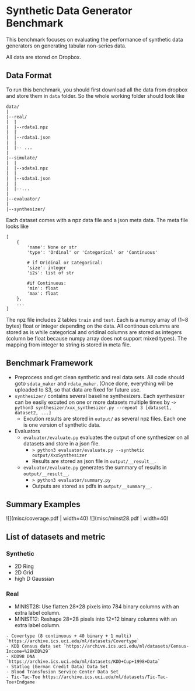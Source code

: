 # Synthetic Data Generator Benchmark

This benchmark focuses on evaluating the performance of synthetic data generators on generating tabular non-series data.

All data are stored on Dropbox. 

## Data Format

To run this benchmark, you should first download all the data from dropbox and store them in `data` folder. So the whole working folder should look like

```
data/
|
|--real/
|  |
|  |--rdata1.npz
|  |
|  |--rdata1.json
|  |
|  |-- ...
|
|--simulate/
|  |
|  |--sdata1.npz
|  |
|  |--sdata1.json
|  |
|  |--...
|
|--evaluator/
|
|--synthesizer/
```

Each dataset comes with a npz data file and a json meta data. The meta file looks like

```
[
	{
		'name': None or str
		'type': 'Ordinal' or 'Categorical' or 'Continuous'
		
		# if Oridinal or Categorical:
		'size': integer
		'i2s': list of str
		
		#if Continuous:
		'min': float
		'max': float
	},
	...
]

```

The npz file includes 2 tables `train` and `test`. Each is a numpy array of (1~8 bytes) float or integer depending on the data. All continous columns are stored as is while categorical and oridinal columns are stored as integers (column be float because numpy array does not support mixed types). The mapping from integer to string is stored in meta file.

## Benchmark Framework

- Preprocess and get clean synthetic and real data sets. All code should goto `sdata_maker` and `rdata_maker`. (Once done, everything will be uploaded to S3, so that data are fixed for future use. 
- `synthesizer/` contains several baseline synthesizers. Each synthesizer can be easily excuted on one or more datasets multiple times by
	-`> python3 synthesizer/xxx_synthesizer.py --repeat 3 [dataset1, dataset2, ...]`
	- Excution results are stored in `output/` as several npz files. Each one is one version of synthetic data.
- Evaluators
	- `evaluator/evaluate.py` evaluates the output of one synthesizer on all datasets and store in a json file.
		- `> python3 evaluator/evaluate.py --synthetic output/XxxSynthesizer`
		- Results are stored as json file in `output/__result__`.
	- `evaluator/evaluate.py` generates the summary of results in `output/__result__`.
		- `> python3 evaluator/summary.py`
		- Outputs are stored as pdfs in `output/__summary__`.


## Summary Examples

![](misc/coverage.pdf | width=40)
![](misc/minst28.pdf | width=40)


## List of datasets and metric


### Synthetic

- 2D Ring
- 2D Grid
- high D Gaussian


### Real
- MINIST28: Use flatten 28\*28 pixels into 784 binary columns with an extra label column. 
- MINIST12: Reshape 28\*28 pixels into 12\*12 binary columns with an extra label column. 


```
- Covertype (8 continuous + 40 binary + 1 multi) `https://archive.ics.uci.edu/ml/datasets/Covertype`
- KDD Census data set `https://archive.ics.uci.edu/ml/datasets/Census-Income+%28KDD%29`
- KDD98 DNA `https://archive.ics.uci.edu/ml/datasets/KDD+Cup+1998+Data`
- Statlog (German Credit Data) Data Set 
- Blood Transfusion Service Center Data Set
- Tic-Tac-Toe https://archive.ics.uci.edu/ml/datasets/Tic-Tac-Toe+Endgame
```
